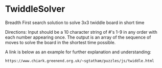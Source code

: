 # TwiddleSolver
Breadth First search solution to solve 3x3 twiddle board in short time

Directions:
  Input should be a 10 character string of #'s 1-9 in any order with each number appearing once.
  The output is an array of the sequence of moves to solve the board in the shortest time possible.

A link is below as an example for further explanation and understanding:

    https://www.chiark.greenend.org.uk/~sgtatham/puzzles/js/twiddle.html
